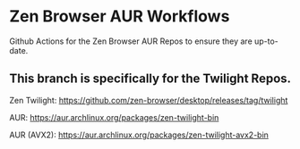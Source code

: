 # Zen Browser AUR Workflows
Github Actions for the Zen Browser AUR Repos to ensure they are up-to-date.

## This branch is specifically for the Twilight Repos.

Zen Twilight: https://github.com/zen-browser/desktop/releases/tag/twilight

AUR: https://aur.archlinux.org/packages/zen-twilight-bin

AUR (AVX2): https://aur.archlinux.org/packages/zen-twilight-avx2-bin
